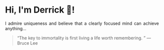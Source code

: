 # Hi, I'm Derrick 👋!
<p align="justify">I admire uniqueness and believe that a clearly focused mind can achieve anything...</p> 
<!-- #quote-start -->
<blockquote>&ldquo;The key to immortality is first living a life worth remembering. &rdquo; &mdash; <footer>Bruce Lee</footer></blockquote>
<!-- #quote-end -->
